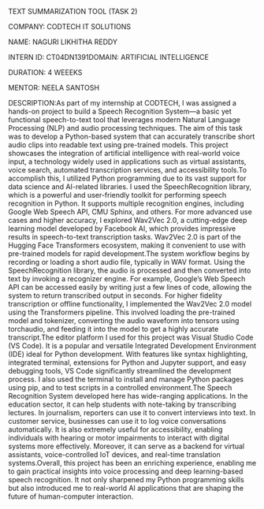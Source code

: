 TEXT SUMMARIZATION TOOL (TASK 2)

COMPANY: CODTECH IT SOLUTIONS

NAME: NAGURI LIKHITHA REDDY

INTERN ID: CT04DN1391DOMAIN: ARTIFICIAL INTELLIGENCE

DURATION: 4 WEEEKS

MENTOR: NEELA SANTOSH

DESCRIPTION:As part of my internship at CODTECH, I was assigned a hands-on project to build a Speech Recognition System—a basic yet functional speech-to-text tool that leverages modern Natural Language Processing (NLP) and audio processing techniques. The aim of this task was to develop a Python-based system that can accurately transcribe short audio clips into readable text using pre-trained models. This project showcases the integration of artificial intelligence with real-world voice input, a technology widely used in applications such as virtual assistants, voice search, automated transcription services, and accessibility tools.To accomplish this, I utilized Python programming due to its vast support for data science and AI-related libraries. I used the SpeechRecognition library, which is a powerful and user-friendly toolkit for performing speech recognition in Python. It supports multiple recognition engines, including Google Web Speech API, CMU Sphinx, and others. For more advanced use cases and higher accuracy, I explored Wav2Vec 2.0, a cutting-edge deep learning model developed by Facebook AI, which provides impressive results in speech-to-text transcription tasks. Wav2Vec 2.0 is part of the Hugging Face Transformers ecosystem, making it convenient to use with pre-trained models for rapid development.The system workflow begins by recording or loading a short audio file, typically in WAV format. Using the SpeechRecognition library, the audio is processed and then converted into text by invoking a recognizer engine. For example, Google’s Web Speech API can be accessed easily by writing just a few lines of code, allowing the system to return transcribed output in seconds. For higher fidelity transcription or offline functionality, I implemented the Wav2Vec 2.0 model using the Transformers pipeline. This involved loading the pre-trained model and tokenizer, converting the audio waveform into tensors using torchaudio, and feeding it into the model to get a highly accurate transcript.The editor platform I used for this project was Visual Studio Code (VS Code). It is a popular and versatile Integrated Development Environment (IDE) ideal for Python development. With features like syntax highlighting, integrated terminal, extensions for Python and Jupyter support, and easy debugging tools, VS Code significantly streamlined the development process. I also used the terminal to install and manage Python packages using pip, and to test scripts in a controlled environment.The Speech Recognition System developed here has wide-ranging applications. In the education sector, it can help students with note-taking by transcribing lectures. In journalism, reporters can use it to convert interviews into text. In customer service, businesses can use it to log voice conversations automatically. It is also extremely useful for accessibility, enabling individuals with hearing or motor impairments to interact with digital systems more effectively. Moreover, it can serve as a backend for virtual assistants, voice-controlled IoT devices, and real-time translation systems.Overall, this project has been an enriching experience, enabling me to gain practical insights into voice processing and deep learning-based speech recognition. It not only sharpened my Python programming skills but also introduced me to real-world AI applications that are shaping the future of human-computer interaction.
